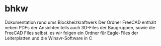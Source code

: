 # bhkw
Dokumentation rund ums Blockheizkraftwerk 
Der Ordner FreeCAD enthält neben PDFs der Ansichten teils auch 3D-Files der Baugruppen, sowie die FreeCAD Files selbst.
es wir folgen ein Ordner für Eagle-Files der Leiterplatten und die Winavr-Software in C
